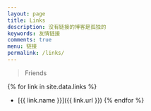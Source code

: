 ```yaml
---
layout: page
title: Links
description: 没有链接的博客是孤独的
keywords: 友情链接
comments: true
menu: 链接
permalink: /links/
---
```


> Friends

{% for link in site.data.links %}
* [{{ link.name }}]({{ link.url }})
{% endfor %}
